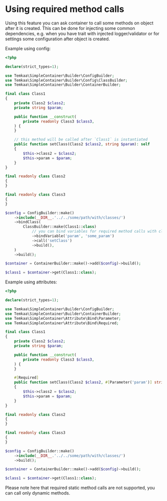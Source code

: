 # Using required method calls

Using this feature you can ask container to call some methods on object after it is created. This can be done for 
injecting some common dependencies, e.g. when you have trait with injected logger/validator or for settings some
configuration after object is created.

Example using config:
```php
<?php

declare(strict_types=1);

use Temkaa\SimpleContainer\Builder\ConfigBuilder;
use Temkaa\SimpleContainer\Builder\Config\ClassBuilder;
use Temkaa\SimpleContainer\Builder\ContainerBuilder;

final class Class1
{
    private Class2 $class2;
    private string $param;

    public function __construct(
        private readonly Class3 $class3,
    ) {
    }

    // this method will be called after `Class1` is instantiated
    public function setClass(Class2 $class2, string $param): self
    {
        $this->class2 = $class2;
        $this->param = $param;
    }
}

final readonly class Class2
{
}

final readonly class Class3
{
}

$config = ConfigBuilder::make()
    ->include(__DIR__.'../../some/path/with/classes/')
    ->bindClass(
        ClassBuilder::make(Class1::class)
            // you can bind variables for required method calls with class bound variables
            ->bindVariable('param', 'some_param')
            ->call('setClass')
            ->build(),
    )
    ->build();

$container = ContainerBuilder::make()->add($config)->build();

$class1 = $container->get(Class1::class);
```

Example using attributes:
```php
<?php

declare(strict_types=1);

use Temkaa\SimpleContainer\Builder\ConfigBuilder;
use Temkaa\SimpleContainer\Builder\ContainerBuilder;
use Temkaa\SimpleContainer\Attribute\Bind\Parameter;
use Temkaa\SimpleContainer\Attribute\Bind\Required;

final class Class1
{
    private Class2 $class2;
    private string $param;

    public function __construct(
        private readonly Class3 $class3,
    ) {
    }

    #[Required]
    public function setClass(Class2 $class2, #[Parameter('param')] string $param): self
    {
        $this->class2 = $class2;
        $this->param = $param;
    }
}

final readonly class Class2
{
}

final readonly class Class3
{
}

$config = ConfigBuilder::make()
    ->include(__DIR__.'../../some/path/with/classes/')
    ->build();

$container = ContainerBuilder::make()->add($config)->build();

$class1 = $container->get(Class1::class);
```
Please note here that required static method calls are not  supported, you can call only dynamic methods. 
